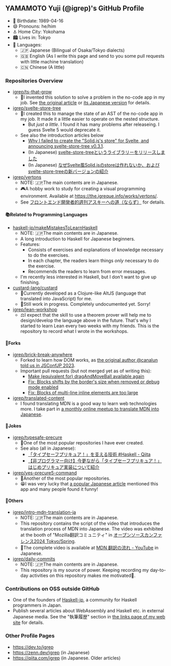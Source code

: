 ## YAMAMOTO Yuji (@igrep)'s GitHub Profile

- 🎂 Birthdate: 1989-04-16
- 😄 Pronouns: he/him
- ⚓️ Home City: Yokohama
- 🏙 Lives in: Tokyo
- 💬 Languages:
  - 🇯🇵 Japanese (Bilingual of Osaka/Tokyo dialects)
  - 🇬🇧 English (As I write this page and send to you some pull requests with little machine translation)
  - 🇨🇳 Chinese (A little)

### Repositories Overview

- [igrep/ts-that-grow](https://github.com/igrep/ts-that-grow)
    - 🎄I invented this solution to solve a problem in the no-code app in my job. See [the original article](https://dev.to/igrep/flexiblly-extend-nested-structures-trees-that-grow-in-typescript-4347) or [its Japanese version](https://eng-blog.iij.ad.jp/archives/18900) for details.
- [igrep/svelte-store-tree](https://github.com/igrep/svelte-store-tree)
    - 🌲I created this to manage the state of an AST of the no-code app in my job. It made it a little easier to operate on the nested structure.
        - But *just a little*. I found it has many problems after releaseing. I guess Svelte 5 would deprecate it.
    - See also the introduction articles below
        - [Why I failed to create the "Solid.js's store" for Svelte, and announcing svelte-store-tree v0.3.1](https://dev.to/igrep/why-i-failed-to-create-the-solidjss-store-for-svelte-and-announcing-svelte-store-tree-v031-1am2).
        - (In Japanese) [svelte-store-treeというライブラリーをリリースしました](https://zenn.dev/igrep/articles/2022-09-svelte-store-tree)
        - (In Japanese) [なぜSvelte風Solid.jsのstoreは作れないか、およびsvelte-store-treeの新バージョンの紹介](https://zenn.dev/igrep/articles/2022-10-svelte-store-tree)
- [igrep/vertons](https://github.com/igrep/vertons)
    - NOTE: 🇯🇵The main contents are in Japanese.
    - 🎮A hobby work to study for creating a visual programming environment. Available at <https://the.igreque.info/works/vertons/>.
    - See [フロントエンド開発者的週刊アスキーへの道（ならず）](https://zenn.dev/igrep/articles/2022-06-ascii) for details.

#### 📚Related to Programming Languages

- [haskell-jp/makeMistakesToLearnHaskell](https://github.com/haskell-jp/makeMistakesToLearnHaskell)
    - NOTE: 🇯🇵The main contents are in Japanese.
    - A long introduction to Haskell for Japanese beginners.
    - Features:
        - Consists of exercises and explanations of knowledge necessary to do the exercises.
        - In each chapter, the readers learn things *only* necessary to do the exercise.
        - Recommends the readers to learn from error messages.
    - I'm recently less interested in Haskell, but I don't want to give up finishing.
- [custard-lang/custard](https://github.com/custard-lang/custard)
    - 🍮Currently developed as a Clojure-like AltJS (language that translated into JavaScript) for me.
    - 🚧Still work in progress. Completely undocumented yet. Sorry!
- [igrep/lean-workshop](https://github.com/igrep/lean-workshop)
    - ⚖️I expect that the skill to use a theorem prover will help me to design/develop the language above in the future. That's why I started to learn Lean every two weeks with my friends. This is the repository to record what I wrote in the workshops.

#### 🍴Forks

- [igrep/brick-break-anywhere](https://github.com/igrep/brick-break-anywhere)
    - Forked to learn how DOM works, as [the original author @canalun told us in JSConfJP 2023](https://docs.google.com/presentation/d/1hjs2J4fScWcs42oJ11F9uv1iuSnb_25TEZxyJo6UlLU/edit#slide=id.g2970b3f929e_0_0).
    - Important pull requests (but not merged yet as of writing this):
        - [Make (equivalent for) dragAndMoveBall available again](https://github.com/canalun/brick-break-anywhere/pull/15)
        - [Fix: Blocks shifts by the border's size when removed or debug mode enabled](https://github.com/canalun/brick-break-anywhere/pull/17)
        - [Fix: Blocks of multi-line inline elements are too large](https://github.com/canalun/brick-break-anywhere/pull/18)
- [igrep/translated-content](https://github.com/igrep/translated-content)
    - I found translating MDN is a good way to learn web technologies more. I take part in [a monthly online meetup to translate MDN into Japanese](https://mozilla.doorkeeper.jp/).

#### 🤡Jokes

- [igrep/typesafe-precure](https://github.com/igrep/typesafe-precure)
    - 🌟One of the most popular repositories I have ever created.
    - See also (all in Japanese):
        - [「タイプセーフプリキュア！」を支える技術 #Haskell - Qiita](https://qiita.com/igrep/items/5496fa405fae00b5a737)
        - [【非プログラマー向け】今更ながら「タイプセーフプリキュア！」はじめプリキュア実装について紹介](https://zenn.dev/igrep/articles/2022-10-precure)
- [igrep/yes-precure5-command](https://github.com/igrep/yes-precure5-command)
    - 🌟Another of the most popular repositories.
    - 😁I was very lucky that [a popular Japanese article](https://qiita.com/greymd/items/a4ecf8e70f11eb1e5f72) mentioned this app and many people found it funny!

#### 💬Others

- [igrep/intro-mdn-translation-ja](https://github.com/igrep/intro-mdn-translation-ja)
    - NOTE: 🇯🇵The main contents are in Japanese.
    - This repository contains the script of the video that introduces the translation process of MDN into Japanese. The video was exhibited at the booth of "Mozilla翻訳コミュニティ" in [オープンソースカンファレンス2024 Tokyo/Spring](https://event.ospn.jp/osc2024-spring/).
    - 🎥The complete video is available at [MDN 翻訳の流れ - YouTube](https://www.youtube.com/watch?v=KxMmm98emKw) in Japanese.
- [igrep/daily-commits](https://github.com/igrep/daily-commits)
    - NOTE: 🇯🇵The main contents are in Japanese.
    - This repository is my source of power. Keeping recording my day-to-day activities on this repository makes me motivated💪.

### Contributions on OSS outside GitHub

- One of the founders of [Haskell-jp](https://haskell.jp/), a community for Haskell programmers in Japan.
- Publish several articles about WebAssembly and Haskell etc. in external Japanese media. See the "執筆履歴" section in [the links page of my web site](https://the.igreque.info/posts/-links#%E5%9F%B7%E7%AD%86%E5%B1%A5%E6%AD%B4) for details.

### Other Profile Pages

- <https://dev.to/igrep>
- <https://zenn.dev/igrep> (in Japanese)
- <https://qiita.com/igrep> (in Japanese. Older articles)
